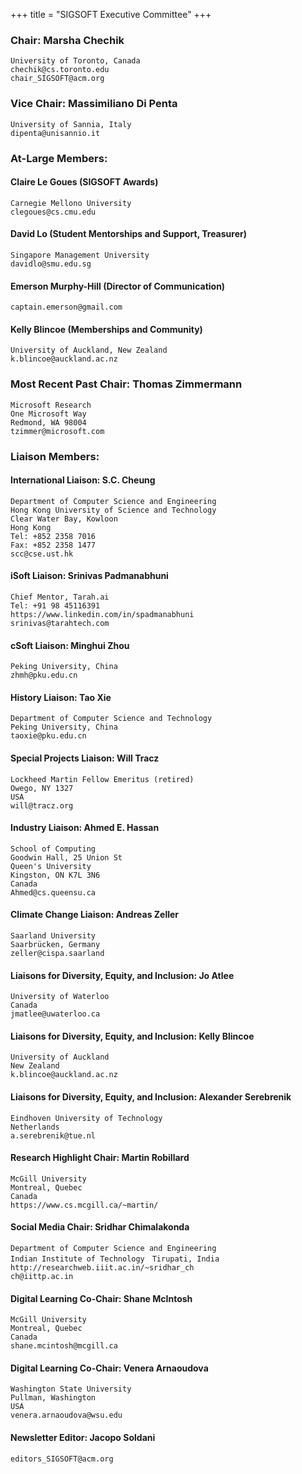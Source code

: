+++
title = "SIGSOFT Executive Committee"
+++

### Chair: Marsha Chechik

    University of Toronto, Canada
    chechik@cs.toronto.edu 
    chair_SIGSOFT@acm.org 

### Vice Chair:  Massimiliano Di Penta
    University of Sannia, Italy
    dipenta@unisannio.it 

### At-Large Members:

#### Claire Le Goues (SIGSOFT Awards) 

    Carnegie Mellono University
    clegoues@cs.cmu.edu

#### David Lo (Student Mentorships and Support, Treasurer)

    Singapore Management University
    davidlo@smu.edu.sg 

#### Emerson Murphy-Hill (Director of Communication)

    captain.emerson@gmail.com
    

#### Kelly Blincoe (Memberships and Community)

    University of Auckland, New Zealand
    k.blincoe@auckland.ac.nz 

### Most Recent Past Chair: Thomas Zimmermann

    Microsoft Research
    One Microsoft Way
    Redmond, WA 98004
    tzimmer@microsoft.com
    

### Liaison Members:

#### International Liaison: S.C. Cheung

    Department of Computer Science and Engineering
    Hong Kong University of Science and Technology
    Clear Water Bay, Kowloon
    Hong Kong
    Tel: +852 2358 7016
    Fax: +852 2358 1477
    scc@cse.ust.hk 

#### iSoft Liaison: Srinivas Padmanabhuni

    Chief Mentor, Tarah.ai
    Tel: +91 98 45116391
    https://www.linkedin.com/in/spadmanabhuni
    srinivas@tarahtech.com 

#### cSoft Liaison: Minghui Zhou

    Peking University, China
    zhmh@pku.edu.cn 

#### History Liaison: Tao Xie

    Department of Computer Science and Technology
    Peking University, China
    taoxie@pku.edu.cn 

#### Special Projects Liaison: Will Tracz

    Lockheed Martin Fellow Emeritus (retired)
    Owego, NY 1327
    USA
    will@tracz.org 

#### Industry Liaison: Ahmed E. Hassan

    School of Computing
    Goodwin Hall, 25 Union St
    Queen's University
    Kingston, ON K7L 3N6
    Canada
    Ahmed@cs.queensu.ca 

#### Climate Change Liaison: Andreas Zeller

    Saarland University
    Saarbrücken, Germany
    zeller@cispa.saarland 

#### Liaisons for Diversity, Equity, and Inclusion: Jo Atlee

    University of Waterloo
    Canada
    jmatlee@uwaterloo.ca 

#### Liaisons for Diversity, Equity, and Inclusion: Kelly Blincoe

    University of Auckland
    New Zealand
    k.blincoe@auckland.ac.nz 

#### Liaisons for Diversity, Equity, and Inclusion: Alexander Serebrenik

    Eindhoven University of Technology
    Netherlands
    a.serebrenik@tue.nl 

#### Research Highlight Chair: Martin Robillard

    McGill University
    Montreal, Quebec
    Canada
    https://www.cs.mcgill.ca/~martin/ 

#### Social Media Chair: Sridhar Chimalakonda

    Department of Computer Science and Engineering
    Indian Institute of Technology　Tirupati, India
    http://researchweb.iiit.ac.in/~sridhar_ch
    ch@iittp.ac.in

#### Digital Learning Co-Chair: Shane McIntosh

    McGill University
    Montreal, Quebec
    Canada
    shane.mcintosh@mcgill.ca 

#### Digital Learning Co-Chair: Venera Arnaoudova

    Washington State University
    Pullman, Washington
    USA
    venera.arnaoudova@wsu.edu 

#### Newsletter Editor: Jacopo Soldani

    editors_SIGSOFT@acm.org 
